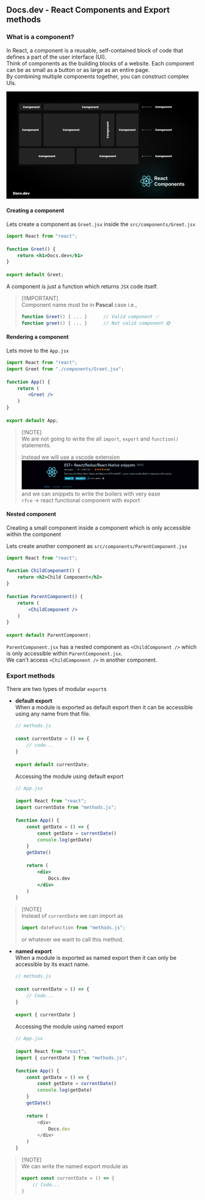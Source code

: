 ## Docs.dev - React Components and Export methods

### What is a component?
In React, a component is a reusable, self-contained block of code that defines a part of the user interface (UI).<br/>Think of components as the building blocks of a website. Each component can be as small as a button or as large as an entire page.<br/>By combining multiple components together, you can construct complex UIs.


![components](COMPONENT.png)

#### Creating a component
Lets create a component as `Greet.jsx` inside the `src/components/Greet.jsx`

```jsx
import React from "react";

function Greet() {
    return <h1>Docs.dev</h1>
}

export default Greet;
```

A component is just a function which returns `JSX` code itself.
> [!IMPORTANT]\
> Component name must be in **Pascal** case i.e.,
> ```jsx
> function Greet() { ... }      // Valid component ✅
> function greet() { ... }      // Not valid component ❎
> ```

#### Rendering a component
Lets move to the `App.jsx`

```jsx
import React from "react";
import Greet from "./components/Greet.jsx";

function App() {
    return (
        <Greet />
    )
}

export default App;
```
> [!NOTE]\
> We are not going to write the all `import`, `export` and `function()` statements.
>
> Instead we will use a vscode extension
> ![extension](EXTENSION.png)
> and we can snippets to write the boilers with very ease\
> `rfce` → react functional component with export

#### Nested component
Creating a small component inside a component which is only accessible within the component

Lets create another component as `src/components/ParentComponent.jsx`
```jsx
import React from "react";

function ChildComponent() {
    return <h2>Child Component</h2>
}

function ParentComponent() {
    return (
        <ChildComponent />
    )
}

export default ParentComponent;
```
`ParentComponent.jsx` has a nested component as `<ChildComponent />` which is only accessible within `ParentComponent.jsx`.<br/>
We can't access `<ChildComponent />` in another component.

### Export methods
There are two types of modular `export`s
- **default export**<br/>
    When a module is exported as default export then it can be accessible using any name from that file.<br/>
    ```js
    // methods.js

    const currentDate = () => {
        // code...
    }

    export default currentDate;
    ```

    Accessing the module using default export
    ```jsx
    // App.jsx

    import React from "react";
    import currentDate from "methods.js";

    function App() {
        const getDate = () => {
            const getDate = currentDate()
            console.log(getDate)
        }
        getDate()

        return (
            <div>
                Docs.dev
            </div>
        )
    }
    ```
> [!NOTE]\
> Instead of `currentDate` we can import as
> ```jsx
> import dateFunction from "methods.js";
> ```
> or whatever we want to call this method.
- **named export**<br/>
    When a module is exported as named export then it can only be accessible by its exact name.<br/>
    ```js
    // methods.js

    const currentDate = () => {
        // Code...
    }

    export { currentDate }
    ```

    Accessing the module using named export
    ```js
    // App.jsx

    import React from "react";
    import { currentDate } from "methods.js";

    function App() {
        const getDate = () => {
            const getDate = currentDate()
            console.log(getDate)
        }
        getDate()

        return (
            <div>
                Docs.dev
            </div>
        )
    }
    ```
> [!NOTE]\
> We can write the named export module as
> ```js
> export const currentDate = () => {
>     // Code...
> }
> ```